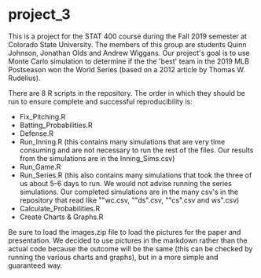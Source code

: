 # project_3
This is a project for the STAT 400 course during the Fall 2019 semester at Colorado State University.
The members of this group are students Quinn Johnson, Jonathan Olds and Andrew Wiggans.
Our project's goal is to use Monte Carlo simulation to determine if the the 'best' team in the 2019 MLB Postseason won the World Series (based on a 2012 article by Thomas W. Rudelius).

There are 8 R scripts in the repository. The order in which they should be run to ensure complete and successful reproducibility is:
  - Fix_Pitching.R
  - Batting_Probabilities.R
  - Defense.R
  - Run_Inning.R (this contains many simulations that are very time consuming and are not necessary to run the rest of the files. Our results from the simulations are in the Inning_Sims.csv)
  - Run_Game.R
  - Run_Series.R (this also contains many simulations that took the three of us about 5-6 days to run. We would not advise running the series simulations. Our completed simulations are in the many csv's in the repository that read like ""wc.csv, ""ds".csv, ""cs".csv and ws".csv)
  - Calculate_Probabilities.R
  - Create Charts & Graphs.R
  
  
Be sure to load the images.zip file to load the pictures for the paper and presentation. We decided to use pictures in the markdown rather than the actual code because the outcome will be the same (this can be checked by running the various charts and graphs), but in a more simple and guaranteed way.
  
